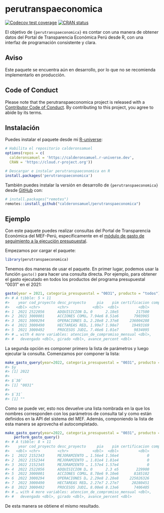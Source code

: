 
<!-- README.md is generated from README.Rmd. Please edit that file -->

# perutranspaeconomica

<!-- badges: start -->

[![Codecov test
coverage](https://codecov.io/gh/calderonsamuel/perutranspaeconomica/branch/main/graph/badge.svg)](https://app.codecov.io/gh/calderonsamuel/perutranspaeconomica?branch=main)
[![CRAN
status](https://www.r-pkg.org/badges/version/perutranspaeconomica)](https://CRAN.R-project.org/package=perutranspaeconomica)
<!-- badges: end -->

El objetivo de `{perutranspaeconomica}` es contar con una manera de
obtener datos del Portal de Transparencia Económica Perú desde R, con
una interfaz de programación consistente y clara.

## Aviso

Este paquete se encuentra aún en desarrollo, por lo que no se recomienda
implementarlo en producción.

## Code of Conduct

Please note that the perutranspaeconomica project is released with a
[Contributor Code of
Conduct](https://contributor-covenant.org/version/2/1/CODE_OF_CONDUCT.html).
By contributing to this project, you agree to abide by its terms.

## Instalación

Puedes instalar el paquete desde mi
[R-universe](https://calderonsamuel.r-universe.dev/):

``` r
# Habilita el repositorio calderonsamuel
options(repos = c(
  calderonsamuel = 'https://calderonsamuel.r-universe.dev',
  CRAN = 'https://cloud.r-project.org'))

# Descargar e instalar perutranspaeconomica en R
install.packages('perutranspaeconomica')
```

También puedes instalar la versión en desarrollo de
`{perutranspaeconomica}` desde [GitHub](https://github.com/) con:

``` r
# install.packages("remotes")
remotes::install_github("calderonsamuel/perutranspaeconomica")
```

## Ejemplo

Con este paquete puedes realizar consultas del Portal de Transparencia
Económica del MEF-Perú, específicamente en el [módulo de gasto de
seguimiento a la ejecución
presupuestal](https://www.mef.gob.pe/es/?option=com_content&language=es-ES&Itemid=100944&lang=es-ES&view=article&id=504).

Empezamos por cargar el paquete:

``` r
library(perutranspaeconomica)
```

Tenemos dos maneras de usar el paquete. En primer lugar, podemos usar la
función `gasto()` para hacer una consulta directa. Por ejemplo, para
obtener el gasto ejecutado en todos los productos del programa
presupuestal “0031” en el 2021:

``` r
gasto(year = 2021, categoria_presupuestal = "0031", producto = "todos")
#> # A tibble: 5 × 11
#>    year cod_proyecto desc_proyecto     pia    pim certificacion compromiso_anual
#>   <dbl> <chr>        <chr>           <dbl>  <dbl>         <dbl>            <dbl>
#> 1  2021 2522056      ADQUISICION D… 0      2.18e5        217500           217500
#> 2  2021 3000001      ACCIONES COMU… 7.94e6 8.51e6       7903965          7846217
#> 3  2021 3000294      OPERACIONES D… 2.28e8 2.37e8     236004288        232303203
#> 4  2021 3000490      HECTAREAS RED… 1.99e7 1.98e7      19493169         19298659
#> 5  2021 3000492      PROCESOS JUDI… 7.46e6 1.01e7       9834095          9808935
#> # … with 4 more variables: atencion_de_compromiso_mensual <dbl>,
#> #   devengado <dbl>, girado <dbl>, avance_percent <dbl>
```

La segunda opción es componer primero la lista de parámetros y luego
ejecutar la consulta. Comenzamos por componer la lista:

``` r
make_gasto_query(year=2022, categoria_presupuestal = "0031", producto = "todos")
#> $y
#> [1] 2022
#> 
#> $`30`
#> [1] "0031"
#> 
#> $`31`
#> [1] ""
```

Como se puede ver, esto nos devuelve una lista nombrada en la que los
nombres corresponden con los parámetros de consulta tal y como están
definidos en la API del sistema del MEF. Además, componiendo la lista de
esta manera se aprovecha el autocompletado.

``` r
make_gasto_query(year=2022, categoria_presupuestal = "0031", producto = "todos") |> 
    perform_gasto_query()
#> # A tibble: 8 × 11
#>    year cod_proyecto desc_proyecto     pia    pim certificacion compromiso_anual
#>   <dbl> <chr>        <chr>           <dbl>  <dbl>         <dbl>            <dbl>
#> 1  2022 2152343      MEJORAMIENTO … 1.56e4 1.56e4             0                0
#> 2  2022 2152344      MEJORAMIENTO … 1.81e4 1.81e4             0                0
#> 3  2022 2152345      MEJORAMIENTO … 1.57e4 1.57e4             0                0
#> 4  2022 2522056      ADQUISICION D… 0      2.3 e5        229900                0
#> 5  2022 3000001      ACCIONES COMU… 8.78e6 9.10e6       8185102          6420329
#> 6  2022 3000294      OPERACIONES D… 2.29e8 2.28e8     225026326        220646110
#> 7  2022 3000490      HECTAREAS RED… 2.27e7 2.27e7      20280451         18243005
#> 8  2022 3000492      PROCESOS JUDI… 8.00e6 8.13e6       7406405          7382575
#> # … with 4 more variables: atencion_de_compromiso_mensual <dbl>,
#> #   devengado <dbl>, girado <dbl>, avance_percent <dbl>
```

De esta manera se obtiene el mismo resultado.
